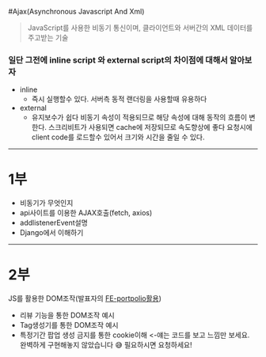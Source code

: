 #Ajax(Asynchronous Javascript And Xml)

> JavaScript를 사용한 비동기 통신이며, 클라이언트와 서버간의 XML 데이터를 주고받는 기술

### 일단 그전에 inline script 와 external script의 차이점에 대해서 알아보자

- inline
  - 즉시 실행할수 있다. 서버측 동적 랜더링을 사용할때 유용하다
- external
  - 유지보수가 쉽다
    비동기 속성이 적용되므로 해당 속성에 대해 동작의 흐름이 변한다.
    스크리비트가 사용되면 cache에 저장되므로 속도향상에 좋다
    요청시에 client code를 로드할수 있어서 크기와 시간을 줄일 수 있다.

---

# 1부

* 비동기가 무엇인지
* api사이트를 이용한 AJAX호출(fetch, axios)
* addlistenerEvent설명
* Django에서 이해하기

---

# 2부

JS를 활용한 DOM조작(발표자의 [FE-portpolio활용](https://github.com/chihun-jang/FE-portfolio))

- 리뷰 기능을 통한 DOM조작 예시
- Tag생성기를 통한 DOM조작 예시
- 특정기간 팝업 생성 금지를 통한 cookie이해 <-얘는 코드를 보고 느낌만 보세요. 완벽하게 구현해놓지 않았습니다 😅 필요하시면 요청하세요!
